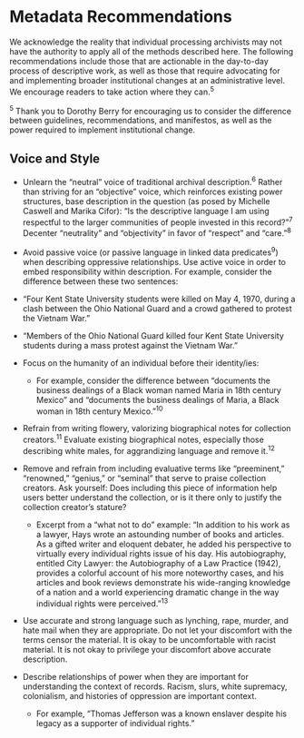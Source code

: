 # Metadata Recommendations

We acknowledge the reality that individual processing archivists may not have the authority to apply all of the methods described here. The following recommendations include those that are actionable in the day-to-day process of descriptive work, as well as those that require advocating for and implementing broader institutional changes at an administrative level. We encourage readers to take action where they can.<sup>5</sup>

<sup>5</sup> Thank you to Dorothy Berry for encouraging us to consider the difference between guidelines, recommendations, and manifestos, as well as the power required to implement institutional change. 

## Voice and Style

* Unlearn the “neutral” voice of traditional archival description.<sup>6</sup> Rather than striving for an “objective” voice, which reinforces existing power structures, base description in the question (as posed by Michelle Caswell and Marika Cifor): “Is the descriptive language I am using respectful to the larger communities of people invested in this record?”<sup>7</sup> Decenter “neutrality” and “objectivity” in favor of “respect” and “care.”<sup>8</sup>
* Avoid passive voice (or passive language in linked data predicates<sup>9</sup>) when describing oppressive relationships. Use active voice in order to embed responsibility within description. For example, consider the difference between these two sentences: 
 * “Four Kent State University students were killed on May 4, 1970, during a clash between the Ohio National Guard and a crowd gathered to protest the Vietnam War.”
 * “Members of the Ohio National Guard killed four Kent State University students during a mass protest against the Vietnam War.”

* Focus on the humanity of an individual before their identity/ies: 
  * For example, consider the difference between “documents the business dealings of a Black woman named Maria in 18th century Mexico” and “documents the business dealings of Maria, a Black woman in 18th century Mexico.”<sup>10</sup>
* Refrain from writing flowery, valorizing biographical notes for collection creators.<sup>11</sup> Evaluate existing biographical notes, especially those describing white males, for aggrandizing language and remove it.<sup>12</sup>
* Remove and refrain from including evaluative terms like “preeminent,” “renowned,” “genius,” or “seminal” that serve to praise collection creators. Ask yourself: Does including this piece of  information help users better understand the collection, or is it there only to justify the collection creator’s stature?
  * Excerpt from a “what not to do” example: “In addition to his work as a lawyer, Hays wrote an astounding number of books and articles. As a gifted writer and eloquent debater, he added his perspective to virtually every individual rights issue of his day. His autobiography, entitled City Lawyer: the Autobiography of a Law Practice (1942), provides a colorful account of his more noteworthy cases, and his articles and book reviews demonstrate his wide-ranging knowledge of a nation and a world experiencing dramatic change in the way individual rights were perceived.”<sup>13</sup>
* Use accurate and strong language such as lynching, rape, murder, and hate mail when they are appropriate. Do not let your discomfort with the terms censor the material. It is okay to be uncomfortable with racist material. It is not okay to privilege your discomfort above accurate description.
* Describe relationships of power when they are important for understanding the context of records. Racism, slurs, white supremacy, colonialism, and histories of oppression are important context.
  * For example, “Thomas Jefferson was a known enslaver despite his legacy as a supporter of individual rights.”

